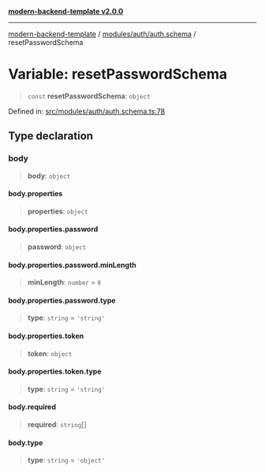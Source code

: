 [**modern-backend-template v2.0.0**](../../../../README.md)

***

[modern-backend-template](../../../../modules.md) / [modules/auth/auth.schema](../README.md) / resetPasswordSchema

# Variable: resetPasswordSchema

> `const` **resetPasswordSchema**: `object`

Defined in: [src/modules/auth/auth.schema.ts:78](https://github.com/maemreyo/saas-4cus-nodejs/blob/1a77de11cd6eaefe66c31c7f5de281673fc25ce5/src/modules/auth/auth.schema.ts#L78)

## Type declaration

### body

> **body**: `object`

#### body.properties

> **properties**: `object`

#### body.properties.password

> **password**: `object`

#### body.properties.password.minLength

> **minLength**: `number` = `8`

#### body.properties.password.type

> **type**: `string` = `'string'`

#### body.properties.token

> **token**: `object`

#### body.properties.token.type

> **type**: `string` = `'string'`

#### body.required

> **required**: `string`[]

#### body.type

> **type**: `string` = `'object'`
